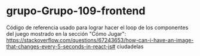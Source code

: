 # grupo-Grupo-109-frontend

Código de referencia usado para lograr hacer el loop de los componentes del juego mostrado en la sección "Cómo Jugar":
https://stackoverflow.com/questions/67243653/how-can-i-have-an-image-that-changes-every-5-seconds-in-react-js# ciudadelas
